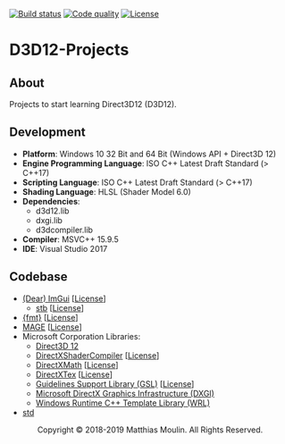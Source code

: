 [![Build status][s1]][av] [![Code quality][s2]][co]  [![License][s3]][li]

[s1]: https://ci.appveyor.com/api/projects/status/stw3qo176xi42v5r?svg=true
[s2]: https://api.codacy.com/project/badge/Grade/377d3777301f4bc09d1626de1c96ec8d
[s3]: https://img.shields.io/badge/licence-GPL%203.0-blue.svg

[av]: https://ci.appveyor.com/project/matt77hias/d3d12-projects
[co]: https://www.codacy.com/app/matt77hias/D3D12-Projects?utm_source=github.com&amp;utm_medium=referral&amp;utm_content=matt77hias/D3D12-Projects&amp;utm_campaign=Badge_Grade
[li]: https://raw.githubusercontent.com/matt77hias/D3D12-Projects/master/LICENSE.txt

# D3D12-Projects

## About
Projects to start learning Direct3D12 (D3D12).

## Development
* **Platform**: Windows 10 32 Bit and 64 Bit (Windows API + Direct3D 12)
* **Engine Programming Language**: ISO C++ Latest Draft Standard (> C++17)
* **Scripting Language**: ISO C++ Latest Draft Standard (> C++17)
* **Shading Language**: HLSL (Shader Model 6.0)
* **Dependencies**:
  * d3d12.lib
  * dxgi.lib
  * d3dcompiler.lib
* **Compiler**: MSVC++ 15.9.5
* **IDE**: Visual Studio 2017

## Codebase
* [(Dear) ImGui](https://github.com/ocornut/imgui) [[License](https://github.com/ocornut/imgui/blob/master/LICENSE.txt)]
  * [stb](https://github.com/nothings/stb) [[License](https://creativecommons.org/share-your-work/public-domain/cc0/)]
* [{fmt}](https://github.com/fmtlib/fmt) [[License](https://github.com/fmtlib/fmt/blob/master/LICENSE.rst)]
* [MAGE](https://github.com/matt77hias/MAGE) [[License](https://github.com/matt77hias/MAGE/blob/master/LICENSE.txt)]
* Microsoft Corporation Libraries:
  * [Direct3D 12](https://docs.microsoft.com/nl-be/windows/desktop/direct3d12/direct3d-12-graphics)
  * [DirectXShaderCompiler](https://github.com/Microsoft/DirectXShaderCompiler) [[License](https://github.com/Microsoft/DirectXShaderCompiler/blob/master/LICENSE.TXT)]
  * [DirectXMath](https://github.com/Microsoft/DirectXMath) [[License](https://github.com/Microsoft/DirectXMath/blob/master/LICENSE)]
  * [DirectXTex](https://github.com/Microsoft/DirectXTex) [[License](https://github.com/Microsoft/DirectXTex/blob/master/LICENSE)]
  * [Guidelines Support Library (GSL)](https://github.com/Microsoft/GSL) [[License](https://github.com/Microsoft/GSL/blob/master/LICENSE)]
  * [Microsoft DirectX Graphics Infrastructure (DXGI)](https://docs.microsoft.com/en-us/windows/desktop/direct3ddxgi/d3d10-graphics-programming-guide-dxgi)
  * [Windows Runtime C++ Template Library (WRL)](https://docs.microsoft.com/nl-be/cpp/windows/windows-runtime-cpp-template-library-wrl?view=vs-2017)
* [std](https://en.cppreference.com/w/cpp/header)

<p align="center">Copyright © 2018-2019 Matthias Moulin. All Rights Reserved.</p>
